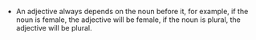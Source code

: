 - An adjective always depends on the noun before it, for example, if the noun is female, the adjective will be female, if the noun is plural, the adjective will be plural.